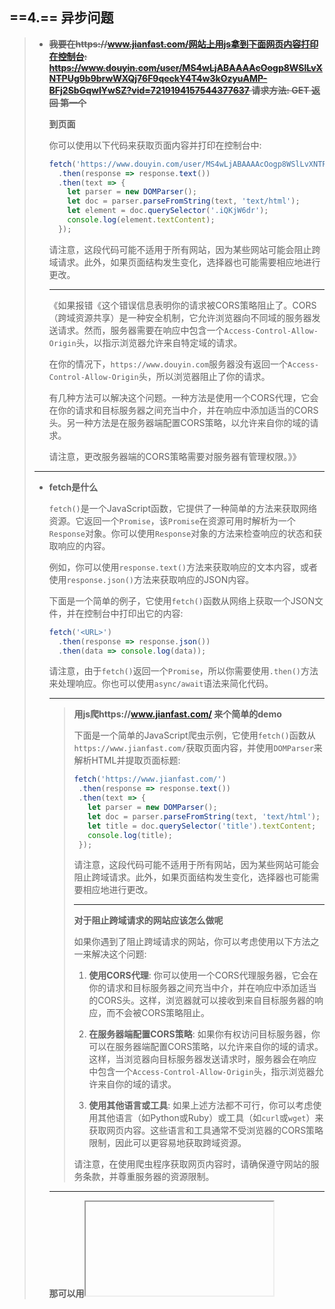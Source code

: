 ## ==4.== 异步问题

> - ~~**我要在https://www.jianfast.com/网站上用js拿到下面网页内容打印在控制台: https://www.douyin.com/user/MS4wLjABAAAAcOogp8WSlLvXNTPUg9b9brwWXQj76F9qeckY4T4w3kOzyuAMP-BFj2SbGqwIYwSZ?vid=7219194157544377637 请求方法: GET 返回 第一个<p class="iQKjW6dr">到页面**~~
>
>   你可以使用以下代码来获取页面内容并打印在控制台中:
>
>   ```javascript
>   fetch('https://www.douyin.com/user/MS4wLjABAAAAcOogp8WSlLvXNTPUg9b9brwWXQj76F9qeckY4T4w3kOzyuAMP-BFj2SbGqwIYwSZ?vid=7219194157544377637')
>     .then(response => response.text())
>     .then(text => {
>       let parser = new DOMParser();
>       let doc = parser.parseFromString(text, 'text/html');
>       let element = doc.querySelector('.iQKjW6dr');
>       console.log(element.textContent);
>     });
>   ```
>
>   请注意，这段代码可能不适用于所有网站，因为某些网站可能会阻止跨域请求。此外，如果页面结构发生变化，选择器也可能需要相应地进行更改。
>
>   ---
>
>   《如果报错《这个错误信息表明你的请求被CORS策略阻止了。CORS（跨域资源共享）是一种安全机制，它允许浏览器向不同域的服务器发送请求。然而，服务器需要在响应中包含一个`Access-Control-Allow-Origin`头，以指示浏览器允许来自特定域的请求。
>
>   在你的情况下，`https://www.douyin.com`服务器没有返回一个`Access-Control-Allow-Origin`头，所以浏览器阻止了你的请求。
>
>   有几种方法可以解决这个问题。一种方法是使用一个CORS代理，它会在你的请求和目标服务器之间充当中介，并在响应中添加适当的CORS头。另一种方法是在服务器端配置CORS策略，以允许来自你的域的请求。
>
>   请注意，更改服务器端的CORS策略需要对服务器有管理权限。》》
>
>
>
> ---
>
> - **fetch是什么**
>
>   `fetch()`是一个JavaScript函数，它提供了一种简单的方法来获取网络资源。它返回一个`Promise`，该`Promise`在资源可用时解析为一个`Response`对象。你可以使用`Response`对象的方法来检查响应的状态和获取响应的内容。
>
>   例如，你可以使用`response.text()`方法来获取响应的文本内容，或者使用`response.json()`方法来获取响应的JSON内容。
>
>   下面是一个简单的例子，它使用`fetch()`函数从网络上获取一个JSON文件，并在控制台中打印出它的内容:
>
>   ```javascript
>   fetch('<URL>')
>     .then(response => response.json())
>     .then(data => console.log(data));
>   ```
>
>   请注意，由于`fetch()`返回一个`Promise`，所以你需要使用`.then()`方法来处理响应。你也可以使用`async/await`语法来简化代码。
>
>   ---
>
>   >**用js爬https://www.jianfast.com/ 来个简单的demo**
>   >
>   >下面是一个简单的JavaScript爬虫示例，它使用`fetch()`函数从`https://www.jianfast.com/`获取页面内容，并使用`DOMParser`来解析HTML并提取页面标题:
>   >
>   >```javascript
>   >fetch('https://www.jianfast.com/')
>   >  .then(response => response.text())
>   >  .then(text => {
>   >    let parser = new DOMParser();
>   >    let doc = parser.parseFromString(text, 'text/html');
>   >    let title = doc.querySelector('title').textContent;
>   >    console.log(title);
>   >  });
>   >```
>   >
>   >请注意，这段代码可能不适用于所有网站，因为某些网站可能会阻止跨域请求。此外，如果页面结构发生变化，选择器也可能需要相应地进行更改。
>   >
>   >---
>   >
>   >**对于阻止跨域请求的网站应该怎么做呢**
>   >
>   >如果你遇到了阻止跨域请求的网站，你可以考虑使用以下方法之一来解决这个问题:
>   >
>   >1. **使用CORS代理**: 你可以使用一个CORS代理服务器，它会在你的请求和目标服务器之间充当中介，并在响应中添加适当的CORS头。这样，浏览器就可以接收到来自目标服务器的响应，而不会被CORS策略阻止。
>   >
>   >2. **在服务器端配置CORS策略**: 如果你有权访问目标服务器，你可以在服务器端配置CORS策略，以允许来自你的域的请求。这样，当浏览器向目标服务器发送请求时，服务器会在响应中包含一个`Access-Control-Allow-Origin`头，指示浏览器允许来自你的域的请求。
>   >
>   >3. **使用其他语言或工具**: 如果上述方法都不可行，你可以考虑使用其他语言（如Python或Ruby）或工具（如`curl`或`wget`）来获取网页内容。这些语言和工具通常不受浏览器的CORS策略限制，因此可以更容易地获取跨域资源。
>   >
>   >请注意，在使用爬虫程序获取网页内容时，请确保遵守网站的服务条款，并尊重服务器的资源限制。
>
>   ---
>
>   **那可以用<iframe>嵌入https://www.jianfast.com/ 再在<iframe>里面请求。可以应对跨域请求吗**
>
>   > 不行，使用`<iframe>`嵌入其他网站的内容并不能解决跨域请求的问题。即使你在`<iframe>`中嵌入了其他网站的内容，你仍然无法从父页面中访问`<iframe>`中的内容，除非两个页面都同意通过`postMessage` API进行通信。
>   >
>   > 此外，许多网站会使用`X-Frame-Options` HTTP头来阻止其他网站在`<iframe>`中嵌入它们的内容。这意味着，即使你尝试在`<iframe>`中嵌入其他网站的内容，浏览器也可能会阻止这种行为。
>   >
>   > 总之，使用`<iframe>`嵌入其他网站的内容并不能解决跨域请求的问题。你需要使用其他方法（如CORS代理或服务器端配置）来解决这个问题。
>   >
>   > >---
>   > >
>   > >**我想知道如何使用postMessage API进行通信。**
>   > >
>   > >`postMessage` API允许不同来源的窗口之间进行安全的通信。这意味着你可以使用`postMessage` API在`<iframe>`和父页面之间，或者在不同标签页之间传递消息。
>   > >
>   > >下面是一个简单的例子，它演示了如何在父页面和`<iframe>`之间使用`postMessage` API进行通信:
>   > >
>   > >**父页面:**
>   > >
>   > >```html
>   > ><iframe src="iframe.html" id="my-iframe"></iframe>
>   > >
>   > ><script>
>   > >  let iframe = document.querySelector('#my-iframe');
>   > >
>   > >  // 向iframe发送消息
>   > >  iframe.contentWindow.postMessage('Hello from parent!', '*');
>   > >
>   > >  // 监听来自iframe的消息
>   > >  window.addEventListener('message', event => {
>   > >    console.log('Received message from iframe:', event.data);
>   > >  });
>   > ></script>
>   > >```
>   > >
>   > >**iframe页面 (`iframe.html`):**
>   > >
>   > >```html
>   > ><script>
>   > >  // 监听来自父页面的消息
>   > >  window.addEventListener('message', event => {
>   > >    console.log('Received message from parent:', event.data);
>   > >
>   > >    // 向父页面发送消息
>   > >    event.source.postMessage('Hello from iframe!', event.origin);
>   > >  });
>   > ></script>
>   > >```
>   > >
>   > >在上面的例子中，父页面使用`postMessage`方法向`<iframe>`发送了一条消息。然后，`<iframe>`页面监听`message`事件，并在收到消息时向父页面发送一条回复。
>   > >
>   > >请注意，在使用`postMessage` API时，你应该始终验证消息的来源和数据，以确保通信的安全性。
>   > >
>   > >---
>   > >
>   > >**我想知道如何验证postMessage API中消息的来源和数据。**
>   > >
>   > >在使用`postMessage` API时，验证消息的来源和数据是非常重要的，以确保通信的安全性。下面是一些验证消息来源和数据的方法:
>   > >
>   > >1. **验证消息来源**: 当你监听`message`事件时，你可以检查`event.origin`属性来确定消息的来源。这个属性包含了发送消息的窗口的来源（即协议、主机名和端口）。你应该始终验证`event.origin`是否与你期望的来源匹配，以防止接收到来自不受信任来源的消息。
>   > >
>   > >2. **验证消息数据**: 在处理收到的消息时，你应该始终验证消息数据的格式和内容是否符合预期。例如，你可以检查数据是否为预期的类型（如字符串或对象），并验证数据中包含的字段是否符合预期。这样可以防止处理不符合预期的数据，从而提高应用程序的安全性。
>   > >
>   > >下面是一个简单的例子，它演示了如何在接收到`postMessage`消息时验证消息来源和数据:
>   > >
>   > >```javascript
>   > >window.addEventListener('message', event => {
>   > >  // 验证消息来源
>   > >  if (event.origin !== '<URL>') {
>   > >    console.log('Received message from unexpected origin:', event.origin);
>   > >    return;
>   > >  }
>   > >
>   > >  // 验证消息数据
>   > >  if (typeof event.data !== 'object' || !event.data.myField) {
>   > >    console.log('Received unexpected message data:', event.data);
>   > >    return;
>   > >  }
>   > >
>   > >  // 处理消息
>   > >  console.log('Received message:', event.data.myField);
>   > >});
>   > >```
>   > >
>   > >在上面的例子中，我们首先检查了`event.origin`属性，以确保消息来自预期的来源。然后，我们检查了消息数据的格式和内容，以确保它符合预期。只有当这些检查都通过时，我们才会处理收到的消息。



